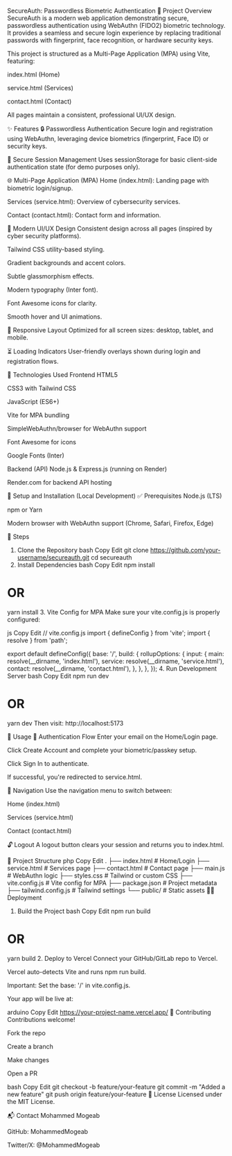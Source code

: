 SecureAuth: Passwordless Biometric Authentication
🧩 Project Overview
SecureAuth is a modern web application demonstrating secure, passwordless authentication using WebAuthn (FIDO2) biometric technology. It provides a seamless and secure login experience by replacing traditional passwords with fingerprint, face recognition, or hardware security keys.

This project is structured as a Multi-Page Application (MPA) using Vite, featuring:

index.html (Home)

service.html (Services)

contact.html (Contact)

All pages maintain a consistent, professional UI/UX design.

✨ Features
🔒 Passwordless Authentication
Secure login and registration using WebAuthn, leveraging device biometrics (fingerprint, Face ID) or security keys.

🧠 Secure Session Management
Uses sessionStorage for basic client-side authentication state (for demo purposes only).

🌐 Multi-Page Application (MPA)
Home (index.html): Landing page with biometric login/signup.

Services (service.html): Overview of cybersecurity services.

Contact (contact.html): Contact form and information.

🎨 Modern UI/UX Design
Consistent design across all pages (inspired by cyber security platforms).

Tailwind CSS utility-based styling.

Gradient backgrounds and accent colors.

Subtle glassmorphism effects.

Modern typography (Inter font).

Font Awesome icons for clarity.

Smooth hover and UI animations.

📱 Responsive Layout
Optimized for all screen sizes: desktop, tablet, and mobile.

⏳ Loading Indicators
User-friendly overlays shown during login and registration flows.

🧰 Technologies Used
Frontend
HTML5

CSS3 with Tailwind CSS

JavaScript (ES6+)

Vite for MPA bundling

SimpleWebAuthn/browser for WebAuthn support

Font Awesome for icons

Google Fonts (Inter)

Backend (API)
Node.js & Express.js (running on Render)

Render.com for backend API hosting

🧪 Setup and Installation (Local Development)
✅ Prerequisites
Node.js (LTS)

npm or Yarn

Modern browser with WebAuthn support (Chrome, Safari, Firefox, Edge)

🧾 Steps
1. Clone the Repository
bash
Copy
Edit
git clone https://github.com/your-username/secureauth.git
cd secureauth
2. Install Dependencies
bash
Copy
Edit
npm install
# OR
yarn install
3. Vite Config for MPA
Make sure your vite.config.js is properly configured:

js
Copy
Edit
// vite.config.js
import { defineConfig } from 'vite';
import { resolve } from 'path';

export default defineConfig({
  base: '/',
  build: {
    rollupOptions: {
      input: {
        main: resolve(__dirname, 'index.html'),
        service: resolve(__dirname, 'service.html'),
        contact: resolve(__dirname, 'contact.html'),
      },
    },
  },
});
4. Run Development Server
bash
Copy
Edit
npm run dev
# OR
yarn dev
Then visit: http://localhost:5173

🚀 Usage
🔐 Authentication Flow
Enter your email on the Home/Login page.

Click Create Account and complete your biometric/passkey setup.

Click Sign In to authenticate.

If successful, you're redirected to service.html.

🔄 Navigation
Use the navigation menu to switch between:

Home (index.html)

Services (service.html)

Contact (contact.html)

🔓 Logout
A logout button clears your session and returns you to index.html.

📁 Project Structure
php
Copy
Edit
.
├── index.html            # Home/Login
├── service.html          # Services page
├── contact.html          # Contact page
├── main.js               # WebAuthn logic
├── styles.css            # Tailwind or custom CSS
├── vite.config.js        # Vite config for MPA
├── package.json          # Project metadata
├── tailwind.config.js    # Tailwind settings
└── public/               # Static assets
🧑‍💻 Deployment
1. Build the Project
bash
Copy
Edit
npm run build
# OR
yarn build
2. Deploy to Vercel
Connect your GitHub/GitLab repo to Vercel.

Vercel auto-detects Vite and runs npm run build.

Important: Set the base: '/' in vite.config.js.

Your app will be live at:

arduino
Copy
Edit
https://your-project-name.vercel.app/
🤝 Contributing
Contributions welcome!

Fork the repo

Create a branch

Make changes

Open a PR

bash
Copy
Edit
git checkout -b feature/your-feature
git commit -m "Added a new feature"
git push origin feature/your-feature
📄 License
Licensed under the MIT License.

📬 Contact
Mohammed Mogeab

GitHub: MohammedMogeab

Twitter/X: @MohammedMogeab

